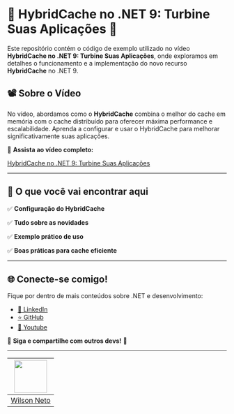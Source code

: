# 🌟 HybridCache no .NET 9: Turbine Suas Aplicações 🚀

Este repositório contém o código de exemplo utilizado no vídeo **HybridCache no .NET 9: Turbine Suas Aplicações**, onde exploramos em detalhes o funcionamento e a implementação do novo recurso **HybridCache** no .NET 9.

## 📽️ Sobre o Vídeo

No vídeo, abordamos como o **HybridCache** combina o melhor do cache em memória com o cache distribuído para oferecer máxima performance e escalabilidade. Aprenda a configurar e usar o HybridCache para melhorar significativamente suas aplicações.

🔗 **Assista ao vídeo completo:**  

[HybridCache no .NET 9: Turbine Suas Aplicações](https://www.youtube.com/watch?v=cHQ57CAhr5g)

---

## 🔧 O que você vai encontrar aqui

✅ **Configuração do HybridCache**  

✅ **Tudo sobre as novidades** 

✅ **Exemplo prático de uso** 

✅ **Boas práticas para cache eficiente** 

---

## 🌐 Conecte-se comigo!

Fique por dentro de mais conteúdos sobre .NET e desenvolvimento:

- [🔗 LinkedIn](https://www.linkedin.com/in/wilsonnetobr/)  
- [⭐ GitHub](https://github.com/wilsonneto-dev)
- [🚀 Youtube](https://www.youtube.com/@wilsonneto-dev)

📢 **Siga e compartilhe com outros devs!** 🚀


---

| [<img src="https://github.com/wilsonneto-dev.png" width="75px;"/>][1] |
| :-: |
|[Wilson Neto][1]|


[1]: https://github.com/wilsonneto-dev
